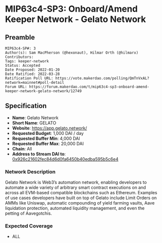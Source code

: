 # MIP63c4-SP3: Onboard/Amend Keeper Network - Gelato Network

## Preamble

```
MIP63c4-SP#: 3
Author(s): Sam MacPherson (@hexonaut), Hilmar Orth (@hilmarx)
Contributors:
Tags: keeper-network
Status: Accepted
Date Proposed: 2022-01-20
Date Ratified: 2022-03-28
Ratification Poll URL: https://vote.makerdao.com/polling/QmTnVxAL?network=mainnet#poll-detail
Forum URL: https://forum.makerdao.com/t/mip63c4-sp3-onboard-amend-keeper-network-gelato-network/12749
```

## Specification

- **Name**: Gelato Network
- **Short Name**: GELATO
- **Website**: https://app.gelato.network/
- **Requested Budget**: 1,000 DAI / day
- **Requested Buffer Min**: 4,000 DAI
- **Requested Buffer Max**: 20,000 DAI
- **Chain**: All
- **Address to Stream DAI to**: [0x926c21602fec84d6d0fa6450b40edba595b5c6e4](https://etherscan.io/address/0x926c21602fec84d6d0fa6450b40edba595b5c6e4)

### Network Description

Gelato Network is Web3’s automation network, enabling developers to automate a wide variety of arbitrary smart contract executions on and across all EVM-based compatible blockchains such as Ethereum. Examples of use cases developers have built on top of Gelato include Limit Orders on AMMs like Uniswap, automatic compounding of yield farming vaults, Aave liquidation protection, automated liquidity management, and even the petting of Aavegotchis.

### Expected Coverage

* ALL
